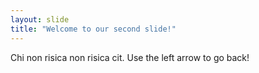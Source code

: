 ```yaml
---
layout: slide
title: "Welcome to our second slide!"
---
```

Chi non risica non risica cit.
Use the left arrow to go back!